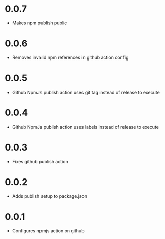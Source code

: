 # 0.0.7

- Makes npm publish public
  
# 0.0.6

- Removes invalid npm references in github action config

# 0.0.5

- Github NpmJs publish action uses git tag instead of release to execute

# 0.0.4

- Github NpmJs publish action uses labels instead of release to execute

# 0.0.3

- Fixes github publish action

# 0.0.2

- Adds publish setup to package.json

# 0.0.1

- Configures npmjs action on github
